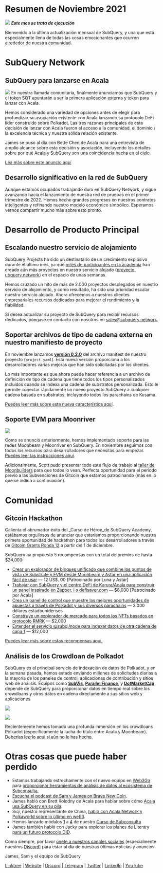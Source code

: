 # Resumen de Noviembre 2021

![](https://miro.medium.com/max/1400/1*qzKzZnWY2ao3tiffwwugXQ.png) **_Este mes se trata de ejecución_**

Bienvenido a la última actualización mensual de SubQuery, y una que está especialmente llena de todas las cosas emocionantes que ocurren alrededor de nuestra comunidad.

# SubQuery Network

## SubQuery para lanzarse en Acala

![](https://miro.medium.com/max/600/0*SJ1TWt1sGwUWqvuI.gif) En nuestra llamada comunitaria, finalmente anunciamos que SubQuery y el token SQT apuntarán a ser la primera aplicación externa y token para lanzar con Acala.

Hemos considerado una variedad de opciones antes de elegir para profundizar su asociación existente con Acala lanzando su protocolo DeFi líder construido sobre Polkadot. Las tres razones principales de esta decisión de lanzar con Acala fueron el acceso a la comunidad, el dominio / la excelencia técnica y nuestra sólida relación existente.

James se puso al día con Bette Chen de Acala para una entrevista de amplio alcance sobre esta decisión y asociación, incluyendo los detalles sobre por qué Acala y SubQuery son una coincidencia hecha en el cielo.

[Lea más sobre este anuncio aquí](https://blog.subquery.network/blogs/20211125-subquery-network-acala.html)

## Desarrollo significativo en la red de SubQuery

Aunque estamos ocupados trabajando duro en SubQuery Network, y sigue avanzando hacia el lanzamiento de nuestra red de pruebas en el primer trimestre de 2022. Hemos hecho grandes progresos en nuestros contratos inteligentes y refinando nuestro modelo económico simbólico. Esperamos vernos compartir mucho más sobre esto pronto.

# Desarrollo de Producto Principal

## Escalando nuestro servicio de alojamiento

SubQuery Projects ha sido un destinatario de un crecimiento explosivo durante el último mes, ya que  [miles de participantes en la academia](https://blog.subquery.network/blogs/20211018-subquery-launches-the-subquery-academy.html)  han creado aún más proyectos en nuestro servicio alojado ([proyecto. ubquery.network](https://project.subquery.network/)) en el espacio de unas semanas.

Hemos cruzado un hito de más de 2.000 proyectos desplegados en nuestro servicio de alojamiento, y como resultado, ha sido una prioridad escalar nuestro servicio alojado. Ahora ofrecemos a nuestros clientes empresariales recursos dedicados para mejorar el rendimiento y la fiabilidad.

Si desea actualizar su proyecto de SubQuery para recibir recursos dedicados, póngase en contacto con nosotros en  [sales@subquery.network](mailto:sales@subquery.network).

## Soportar archivos de tipo de cadena externa en nuestro manifiesto de proyecto

En noviembre lanzamos  [**versión 0.2.0**](https://doc.subquery.network/create/manifest/)  del archivo manifest de nuestro proyecto (`project.yaml`). Esta nueva versión proporciona a los desarrolladores varias mejoras que han sido solicitadas por los clientes.

Lo más importante es que ahora puede hacer referencia a un archivo de definición de tipo de cadena que tiene todos los tipos personalizados incluidos cuando se indexa una cadena de substratos personalizada. Esto le permite conectar rápidamente un nuevo proyecto SubQuery a cualquier cadena basada en substratos, incluyendo todos los parachains de Kusama.

[Puedes leer más sobre esta nueva característica aquí](https://blog.subquery.network/blogs/20211105-november-technical-update.html#support-for-external-chain-type-files-in-project-manifest).

## Soporte EVM para Moonriver

![](https://miro.medium.com/max/600/0*B27QVtvcR6nXA9ff.gif)

Como se anunció anteriormente, hemos implementado soporte para las redes Moonbeam y Moonriver en SubQuery. En noviembre seguimos con todos los recursos para desarrolladores que necesitas para empezar.  [Puedes leer las instrucciones aquí](https://blog.subquery.network/blogs/20211105-november-technical-update.html#moonbeam-evm-support).

Adicionalmente, Scott pudo presentar todo este flujo de trabajo al  [taller de Moonbuilders](https://www.crowdcast.io/e/moonbuilders-ws/10)  para que todos lo vean. Perfecta oportunidad para el período previo a las Subvenciones de Gitcoin que estamos patrocinando (más en lo que se indica a continuación).

# Comunidad

## Gitcoin Hackathon

Calienta el abrumador éxito del  _Curso de Héroe_de SubQuery Academy, estábamos orgullosos de anunciar que estaríamos proporcionando nuestra primera oportunidad de hackathon para todos los desarrolladores a través de  [Gitcoin Grants Ronda 12](https://gitcoin.co/hackathon/gr12/?org=subquery)  a partir del 1 de diciembre.

SubQuery ha propuesto 5 recompensas con un total de premios de hasta $34,000:

-   [Crear un explorador de bloques unificado que combine los puntos de vista de Substrate y EVM desde Moonbeam y Astar en una aplicación fácil de usar](https://gitcoin.co/issue/subquery/grants/1)  — 12 US$. 00 [Patrocinado por Luna y Astar]
-   [Trabajar con SubQuery y el centro DeFi de Karura/Acala para construir un panel inspirado en Zapper. i o defisaver.com](https://gitcoin.co/issue/subquery/grants/2)  — $8,000 [Patrocinado por Acala]
-   [Crea un panel de control que muestre las mejores oportunidades de apuestas a través de Polkadot y sus diversos parachains](https://gitcoin.co/issue/subquery/grants/3)  — 3.000 dólares estadounidenses
-   [Construye un explorador de mercado para todos los NFTs basados en protocolo RMRK](https://gitcoin.co/issue/subquery/grants/4)  — $2,000
-   [Extender el servicio @subql/node para indexar datos de otra cadena de capa 1](https://gitcoin.co/issue/subquery/grants/5)  — $12,000

[Puedes leer más sobre estas recompensas aquí.](https://blog.subquery.network/blogs/20211120-gitcoin12-hackathon.html)

## Análisis de los Crowdloan de Polkadot

SubQuery es el principal servicio de indexación de datos de Polkadot, y en la semana pasada, hemos estado enviando millones de solicitudes diarias a la mayoría de los paneles de control, aplicaciones de contribución y sitios web de análisis. Equipos como  [**SubVis**](https://www.subvis.io/),  [**Parallel Finance**](https://parallel.fi/), y  [**DotMarketCap**](https://dotmarketcap.com/)  depende de SubQuery para proporcionar datos en tiempo real sobre los crowdloans y otros datos en cadena directamente a sus sitios web y aplicaciones.

![](https://miro.medium.com/max/60/0*HfsoOwpat76ip6Jg?q=20)

![](https://miro.medium.com/max/700/0*HfsoOwpat76ip6Jg)

Recientemente hemos tomado una profunda inmersión en los crowdloans Polkadot (específicamente la lucha de título entre Acala y Moonbeam).  [Deberías leerlo aquí si aún no lo has hecho](https://blog.subquery.network/blogs/20211124-polkadot-crowdloans.html).

# Otras cosas que puede haber perdido

-   Estamos trabajando estrechamente con el nuevo equipo en  [Web3Go](https://www.web3go.xyz/)  para  [proporcionar herramientas de análisis de datos al ecosistema de Subconsulta.](https://blog.subquery.network/customer_announcements/20211110-web3go.html)
-   [Escucha el podcast de Sam y James on Brave New Coin](https://bravenewcoin.com/insights/podcasts/subquery-connecting-the-dots-on-polkadot).
-   James habló con Brett Kolodny de Acala para hablar sobre cómo  [Acala usa SubQuery en su pila](https://www.youtube.com/watch?v=Wbxwj8K67Lw).
-   Siqi, nuestro representante de China,  [habló con Acala Network y Polkaworld sobre lo último en web3](https://www.huoxing24.com/live/24313016).
-   Hemos lanzado módulos  [1](https://doc.subquery.network/academy/herocourse/module1/)  a  [4](https://doc.subquery.network/academy/herocourse/module4/)  de nuestro  [Curso de Subconsulta](https://blog.subquery.network/blogs/20211018-subquery-launches-the-subquery-academy.html)
-   James también habló con Jacky para explorar los planes de Litentry  [para un futuro protocolo DID](https://www.youtube.com/watch?v=Rqlpo9QIVyk).

Como siempre, por favor  [únete a nuestros canales sociales](https://linktr.ee/subquerynetwork)  (especialmente nuestros  [Discord](https://discord.com/invite/subquery)) para estar al día de nuestras últimas noticias y anuncios.

James, Sam y el equipo de SubQuery

[Linktree](https://linktr.ee/subquerynetwork)  |  [Website](https://subquery.network/)  |  [Discord](https://discord.com/invite/78zg8aBSMG)  |  [Telegram](https://t.me/subquerynetwork)  |  [Twitter](https://twitter.com/subquerynetwork)  |  [LinkedIn](https://www.linkedin.com/company/subquery)  |  [YouTube](https://www.youtube.com/channel/UCi1a6NUUjegcLHDFLr7CqLw)
